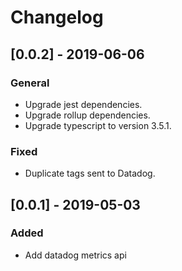 # Changelog

## [0.0.2] - 2019-06-06

### General

- Upgrade jest dependencies.
- Upgrade rollup dependencies.
- Upgrade typescript to version 3.5.1.

### Fixed

- Duplicate tags sent to Datadog.

## [0.0.1] - 2019-05-03

### Added

- Add datadog metrics api

